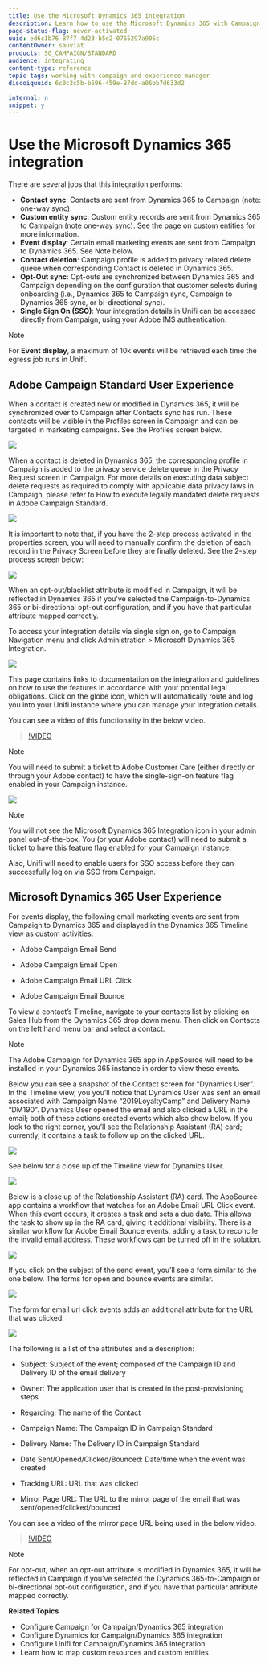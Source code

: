 ```yaml
---
title: Use the Microsoft Dynamics 365 integration
description: Learn how to use the Microsoft Dynamics 365 with Campaign Standard integration
page-status-flag: never-activated
uuid: ed6c1b76-87f7-4d23-b5e2-0765297a905c
contentOwner: sauviat
products: SG_CAMPAIGN/STANDARD
audience: integrating
content-type: reference
topic-tags: working-with-campaign-and-experience-manager
discoiquuid: 6c0c3c5b-b596-459e-87dd-a06bb7d633d2

internal: n
snippet: y
---
```


# Use the Microsoft Dynamics 365 integration

There are several jobs that this integration performs:

* **Contact sync**: Contacts are sent from Dynamics 365 to Campaign (note: one-way sync).
* **Custom entity sync**: Custom entity records are sent from Dynamics 365 to Campaign (note one-way sync).  See the page on custom entities for more information.
* **Event display**: Certain email marketing events are sent from Campaign to Dynamics 365. See Note below.
* **Contact deletion**: Campaign profile is added to privacy related delete queue when corresponding Contact is deleted in Dynamics 365. 
* **Opt-Out sync**: Opt-outs are synchronized between Dynamics 365 and Campaign depending on the configuration that customer selects during onboarding (i.e., Dynamics 365 to Campaign sync, Campaign to Dynamics 365 sync, or bi-directional sync).
* **Single Sign On (SSO)**: Your integration details in Unifi can be accessed directly from Campaign, using your Adobe IMS authentication.

>[!NOTE]
>
>For **Event display**, a maximum of 10k events will be retrieved each time the egress job runs in Unifi.

## Adobe Campaign Standard User Experience

When a contact is created new or modified in Dynamics 365, it will be synchronized over to Campaign after Contacts sync has run.  These contacts will be visible in the Profiles screen in Campaign and can be targeted in marketing campaigns.  See the Profiles screen below.

![](assets/MSdynamicsACS-usage1.png)

When a contact is deleted in Dynamics 365, the corresponding profile in Campaign is added to the privacy service delete queue in the Privacy Request screen in Campaign.  For more details on executing data subject delete requests as required to comply with applicable data privacy laws in Campaign, please refer to How to execute legally mandated delete requests in Adobe Campaign Standard.

![](assets/MSdynamicsACS-usage2.png)

It is important to note that, if you have the 2-step process activated in the properties screen, you will need to manually confirm the deletion of each record in the Privacy Screen before they are finally deleted.  See the 2-step process screen below:

![](assets/MSdynamicsACS-usage3.png)

When an opt-out/blacklist attribute is modified in Campaign, it will be reflected in Dynamics 365 if you’ve selected the Campaign-to-Dynamics 365 or bi-directional opt-out configuration, and if you have that particular attribute mapped correctly.

To access your integration details via single sign on, go to Campaign Navigation menu and click Administration > Microsoft Dynamics 365 Integration. 

![](assets/sso_d365_admin_panel.png)

This page contains links to documentation on the integration and guidelines on how to use the features in accordance with your potential legal obligations. Click on the globe icon, which will automatically route and log you into your Unifi instance where you can manage your integration details.

You can see a video of this functionality in the below video.

>[!VIDEO](https://video.tv.adobe.com/v/29254)

>[!NOTE]
>
>You will need to submit a ticket to Adobe Customer Care (either directly or through your Adobe contact) to have the single-sign-on feature flag enabled in your Campaign instance.

![](assets/sso_screen.png)

>[!NOTE]
>
>You will not see the Microsoft Dynamics 365 Integration icon in your  admin panel out-of-the-box.  You (or your Adobe contact) will need to submit a ticket to have this feature flag enabled for your Campaign instance.
>
>Also, Unifi will need to enable users for SSO access before they can successfully log on via SSO from Campaign.

## Microsoft Dynamics 365 User Experience

For events display, the following email marketing events are sent from Campaign to Dynamics 365 and displayed in the Dynamics 365 Timeline view as custom activities:

* Adobe Campaign Email Send

* Adobe Campaign Email Open

* Adobe Campaign Email URL Click

* Adobe Campaign Email Bounce

To view a contact’s Timeline, navigate to your contacts list by clicking on Sales Hub from the Dynamics 365 drop down menu.  Then click on Contacts on the left hand menu bar and select a contact.

>[!NOTE]
>
>The Adobe Campaign for Dynamics 365 app in AppSource will need to be installed in your Dynamics 365 instance in order to view these events.

Below you can see a snapshot of the Contact screen for “Dynamics User”.  In the Timeline view, you you’ll notice that Dynamics User was sent an email associated with Campaign Name “2019LoyaltyCamp” and Delivery Name “DM190”.  Dynamics User opened the email and also clicked a URL in the email; both of these actions created events which also show below.  If you look to the right corner, you’ll see the Relationship Assistant (RA) card; currently, it contains a task to follow up on the clicked URL.

![](assets/MSdynamicsACS-usage4.png)

See below for a close up of the Timeline view for Dynamics User.

![](assets/MSdynamicsACS-usage5.png)

Below is a close up of the Relationship Assistant (RA) card.  The AppSource app contains a workflow that watches for an Adobe Email URL Click event.  When this event occurs, it creates a task and sets a due date.  This allows the task to show up in the RA card, giving it additional visibility.  There is a similar workflow for Adobe Email Bounce events, adding a task to reconcile the invalid email address.  These workflows can be turned off in the solution.

![](assets/MSdynamicsACS-usage6.png)

If you click on the subject of the send event, you’ll see a form similar to the one below.  The forms for open and bounce events are similar.

![](assets/mirror_page_url_send.png)

The form for email url click events adds an additional attribute for the URL that was clicked:

![](assets/mirror_page_url_click.png)

The following is a list of the attributes and a description:

* Subject: Subject of the event; composed of the Campaign ID and Delivery ID of the email delivery

* Owner: The application user that is created in the post-provisioning steps

* Regarding: The name of the Contact

* Campaign Name: The Campaign ID in Campaign Standard

* Delivery Name: The Delivery ID in Campaign Standard

* Date Sent/Opened/Clicked/Bounced: Date/time when the event was created

* Tracking URL: URL that was clicked

* Mirror Page URL: The URL to the mirror page of the email that was sent/opened/clicked/bounced

You can see a video of the mirror page URL being used in the below video.

>[!VIDEO](https://video.tv.adobe.com/v/29253)

>[!NOTE]
>
>For opt-out, when an opt-out attribute is modified in Dynamics 365, it will be reflected in Campaign if you’ve selected the Dynamics 365-to-Campaign or bi-directional opt-out configuration, and if you have that particular attribute mapped correctly.

**Related Topics**

* Configure Campaign for Campaign/Dynamics 365 integration
* Configure Dynamics for Campaign/Dynamics 365 integration
* Configure Unifi for Campaign/Dynamics 365 integration
* Learn how to map custom resources and custom entities